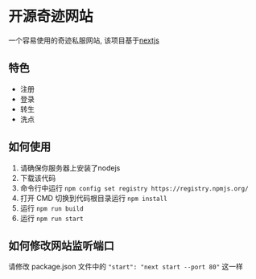 # 开源奇迹网站

一个容易使用的奇迹私服网站, 该项目基于[nextjs](https://github.com/vercel/next.js)

## 特色

+ 注册
+ 登录
+ 转生
+ 洗点

## 如何使用

1. 请确保你服务器上安装了nodejs
2. 下载该代码
3. 命令行中运行 `npm config set registry https://registry.npmjs.org/`
4. 打开 CMD 切换到代码根目录运行 `npm install`
5. 运行 `npm run build`
6. 运行 `npm run start`

## 如何修改网站监听端口

请修改 package.json 文件中的 `"start": "next start --port 80"` 这一样